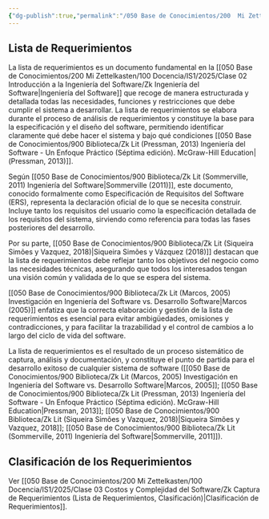 ```yaml
---
{"dg-publish":true,"permalink":"/050 Base de Conocimientos/200  Mi Zettelkasten/100 Docencia/IS1/2025/Clase 03 Costos y Complejidad del Software/Zk Captura de Requerimientos (Lista de Requerimientos)/","tags":["digitalGarden"]}
---
```


## Lista de Requerimientos

La lista de requerimientos es un documento fundamental en la [[050 Base de Conocimientos/200  Mi Zettelkasten/100 Docencia/IS1/2025/Clase 02 Introducción a la Ingeniería del Software/Zk Ingeniería del Software\|Ingeniería del Software]] que recoge de manera estructurada y detallada todas las necesidades, funciones y restricciones que debe cumplir el sistema a desarrollar. La lista de requerimientos se elabora durante el proceso de análisis de requerimientos y constituye la base para la especificación y el diseño del software, permitiendo identificar claramente qué debe hacer el sistema y bajo qué condiciones [[050 Base de Conocimientos/900 Biblioteca/Zk Lit (Pressman, 2013) Ingeniería del Software - Un Enfoque Práctico (Séptima edición). McGraw-Hill Education\|(Pressman, 2013)]].

Según [[050 Base de Conocimientos/900 Biblioteca/Zk Lit (Sommerville, 2011) Ingeniería del Software\|Sommerville (2011)]], este documento, conocido formalmente como Especificación de Requisitos del Software (ERS), representa la declaración oficial de lo que se necesita construir. Incluye tanto los requisitos del usuario como la especificación detallada de los requisitos del sistema, sirviendo como referencia para todas las fases posteriores del desarrollo.

Por su parte, [[050 Base de Conocimientos/900 Biblioteca/Zk Lit (Siqueira Simões y Vazquez, 2018)\|Siqueira Simões y Vázquez (2018)]] destacan que la lista de requerimientos debe reflejar tanto los objetivos del negocio como las necesidades técnicas, asegurando que todos los interesados tengan una visión común y validada de lo que se espera del sistema.

[[050 Base de Conocimientos/900 Biblioteca/Zk Lit (Marcos, 2005) Investigación en Ingeniería del Software vs. Desarrollo Software\|Marcos (2005)]] enfatiza que la correcta elaboración y gestión de la lista de requerimientos es esencial para evitar ambigüedades, omisiones y contradicciones, y para facilitar la trazabilidad y el control de cambios a lo largo del ciclo de vida del software.

La lista de requerimientos es el resultado de un proceso sistemático de captura, análisis y documentación, y constituye el punto de partida para el desarrollo exitoso de cualquier sistema de software ([[050 Base de Conocimientos/900 Biblioteca/Zk Lit (Marcos, 2005) Investigación en Ingeniería del Software vs. Desarrollo Software\|Marcos, 2005]]; [[050 Base de Conocimientos/900 Biblioteca/Zk Lit (Pressman, 2013) Ingeniería del Software - Un Enfoque Práctico (Séptima edición). McGraw-Hill Education\|Pressman, 2013]]; [[050 Base de Conocimientos/900 Biblioteca/Zk Lit (Siqueira Simões y Vazquez, 2018)\|Siqueira Simões y Vazquez, 2018]]; [[050 Base de Conocimientos/900 Biblioteca/Zk Lit (Sommerville, 2011) Ingeniería del Software\|Sommerville, 2011]]).

## Clasificación de los Requerimientos

Ver [[050 Base de Conocimientos/200  Mi Zettelkasten/100 Docencia/IS1/2025/Clase 03 Costos y Complejidad del Software/Zk Captura de Requerimientos (Lista de Requerimientos, Clasificación)\|Clasificación de Requerimientos]].

